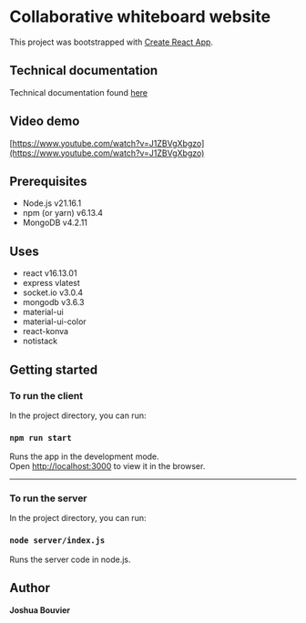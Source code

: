 # Collaborative whiteboard website
This project was bootstrapped with [Create React App](https://github.com/facebook/create-react-app).

## Technical documentation
Technical documentation found [here](https://cseegit.essex.ac.uk/ce301_2020/ce301_bouvier_joshua_l_j/-/wikis/home)

## Video demo
[https://www.youtube.com/watch?v=J1ZBVgXbgzo](https://www.youtube.com/watch?v=J1ZBVgXbgzo)

## Prerequisites
* Node.js v21.16.1
* npm (or yarn) v6.13.4
* MongoDB v4.2.11


## Uses
* react v16.13.01
* express vlatest
* socket.io v3.0.4
* mongodb v3.6.3
* material-ui
* material-ui-color
* react-konva
* notistack


## Getting started

### To run the client

In the project directory, you can run:

### `npm run start`

Runs the app in the development mode.<br />
Open [http://localhost:3000](http://localhost:3000) to view it in the browser.

---

### To run the server

In the project directory, you can run:

### `node server/index.js`

Runs the server code in node.js.

## Author
**Joshua Bouvier**
